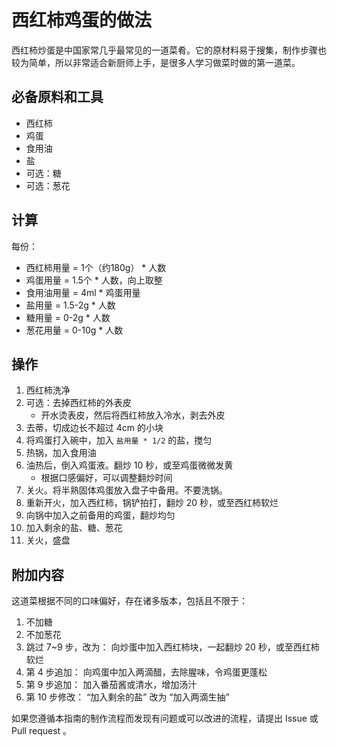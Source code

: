 # 西红柿鸡蛋的做法

西红柿炒蛋是中国家常几乎最常见的一道菜肴。它的原材料易于搜集，制作步骤也较为简单，所以非常适合新厨师上手，是很多人学习做菜时做的第一道菜。

## 必备原料和工具

* 西红柿
* 鸡蛋
* 食用油
* 盐
* 可选：糖
* 可选：葱花

## 计算

每份：

* 西红柿用量 = 1个（约180g） * 人数
* 鸡蛋用量 = 1.5个 * 人数，向上取整
* 食用油用量 = 4ml * 鸡蛋用量
* 盐用量 = 1.5-2g * 人数
* 糖用量 = 0-2g * 人数
* 葱花用量 = 0-10g * 人数

## 操作

1. 西红柿洗净
2. 可选：去掉西红柿的外表皮
    * 开水烫表皮，然后将西红柿放入冷水，剥去外皮
3. 去蒂，切成边长不超过 4cm 的小块
4. 将鸡蛋打入碗中，加入 `盐用量 * 1/2` 的盐，搅匀
5. 热锅，加入食用油
6. 油热后，倒入鸡蛋液。翻炒 10 秒，或至鸡蛋微微发黄
    * 根据口感偏好，可以调整翻炒时间
7. 关火。将半熟固体鸡蛋放入盘子中备用。不要洗锅。
8. 重新开火，加入西红柿，锅铲拍打，翻炒 20 秒，或至西红柿软烂
9. 向锅中加入之前备用的鸡蛋，翻炒均匀
10. 加入剩余的盐、糖、葱花
11. 关火，盛盘

## 附加内容

这道菜根据不同的口味偏好，存在诸多版本，包括且不限于：
1. 不加糖
1. 不加葱花
1. 跳过 7~9 步，改为：
    向炒蛋中加入西红柿块，一起翻炒 20 秒，或至西红柿软烂
1. 第 4 步追加：
    向鸡蛋中加入两滴醋，去除腥味，令鸡蛋更蓬松
1. 第 9 步追加：
    加入番茄酱或清水，增加汤汁
1. 第 10 步修改：
    “加入剩余的盐” 改为 “加入两滴生抽”

如果您遵循本指南的制作流程而发现有问题或可以改进的流程，请提出 Issue 或 Pull request 。
